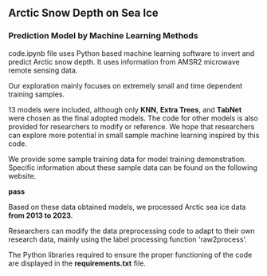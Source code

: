## Arctic Snow Depth on Sea Ice
### Prediction Model by Machine Learning Methods
code.ipynb file uses Python based machine learning software to invert and predict Arctic snow depth. It uses information from AMSR2 microwave remote sensing data.

Our exploration mainly focuses on extremely small and time dependent training samples.

13 models were included, although only **KNN**, **Extra Trees**, and **TabNet** were chosen as the final adopted models. The code for other models is also provided for researchers to modify or reference. We hope that researchers can explore more potential in small sample machine learning inspired by this code.

We provide some sample training data for model training demonstration. Specific information about these sample data can be found on the following website.

**pass**

Based on these data obtained models, we processed Arctic sea ice data **from 2013 to 2023**.



Researchers can modify the data preprocessing code to adapt to their own research data, mainly using the label processing function 'raw2process'.

The Python libraries required to ensure the proper functioning of the code are displayed in the **requirements.txt** file.
